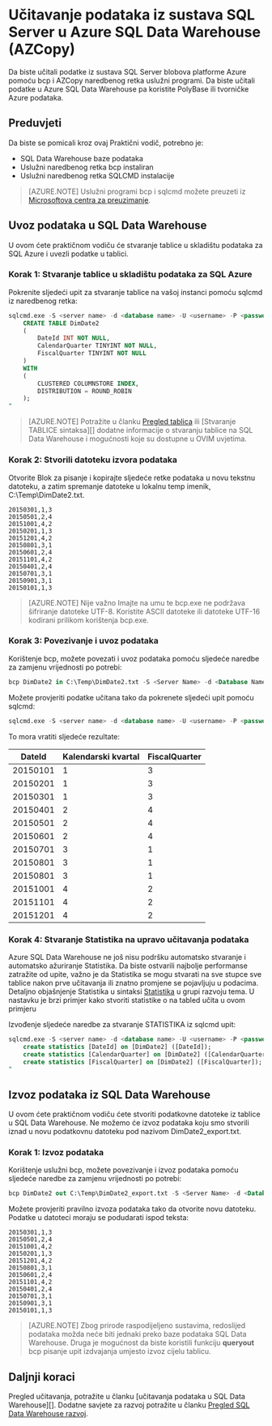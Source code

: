 <properties
   pageTitle="Učitavanje podataka iz sustava SQL Server u Azure SQL Data Warehouse (PolyBase) | Microsoft Azure"
   description="Koristi bcp za izvoz podataka iz sustava SQL Server u plošnu datoteka, AZCopy da biste uvezli podatke u spremište blobova platforme Azure i PolyBase za ingest podatke u Azure SQL Data Warehouse."
   services="sql-data-warehouse"
   documentationCenter="NA"
   authors="ckarst"
   manager="barbkess"
   editor=""/>

<tags
   ms.service="sql-data-warehouse"
   ms.devlang="NA"
   ms.topic="get-started-article"
   ms.tgt_pltfrm="NA"
   ms.workload="data-services"
   ms.date="06/30/2016"
   ms.author="cakarst;barbkess;sonyama"/>


# <a name="load-data-from-sql-server-into-azure-sql-data-warehouse-azcopy"></a>Učitavanje podataka iz sustava SQL Server u Azure SQL Data Warehouse (AZCopy)

Da biste učitali podatke iz sustava SQL Server blobova platforme Azure pomoću bcp i AZCopy naredbenog retka uslužni programi. Da biste učitali podatke u Azure SQL Data Warehouse pa koristite PolyBase ili tvorničke Azure podataka. 


## <a name="prerequisites"></a>Preduvjeti

Da biste se pomicali kroz ovaj Praktični vodič, potrebno je:

- SQL Data Warehouse baze podataka
- Uslužni naredbenog retka bcp instaliran
- Uslužni naredbenog retka SQLCMD instalacije

>[AZURE.NOTE] Uslužni programi bcp i sqlcmd možete preuzeti iz [Microsoftova centra za preuzimanje][].

## <a name="import-data-into-sql-data-warehouse"></a>Uvoz podataka u SQL Data Warehouse

U ovom ćete praktičnom vodiču će stvaranje tablice u skladištu podataka za SQL Azure i uvezli podatke u tablici.

### <a name="step-1-create-a-table-in-azure-sql-data-warehouse"></a>Korak 1: Stvaranje tablice u skladištu podataka za SQL Azure

Pokrenite sljedeći upit za stvaranje tablice na vašoj instanci pomoću sqlcmd iz naredbenog retka:

```sql
sqlcmd.exe -S <server name> -d <database name> -U <username> -P <password> -I -Q "
    CREATE TABLE DimDate2
    (
        DateId INT NOT NULL,
        CalendarQuarter TINYINT NOT NULL,
        FiscalQuarter TINYINT NOT NULL
    )
    WITH
    (
        CLUSTERED COLUMNSTORE INDEX,
        DISTRIBUTION = ROUND_ROBIN
    );
"
```

>[AZURE.NOTE] Potražite u članku [Pregled tablica][] ili [Stvaranje TABLICE sintaksa][] dodatne informacije o stvaranju tablice na SQL Data Warehouse i mogućnosti koje su dostupne u OVIM uvjetima.

### <a name="step-2-create-a-source-data-file"></a>Korak 2: Stvorili datoteku izvora podataka

Otvorite Blok za pisanje i kopirajte sljedeće retke podataka u novu tekstnu datoteku, a zatim spremanje datoteke u lokalnu temp imenik, C:\Temp\DimDate2.txt.

```
20150301,1,3
20150501,2,4
20151001,4,2
20150201,1,3
20151201,4,2
20150801,3,1
20150601,2,4
20151101,4,2
20150401,2,4
20150701,3,1
20150901,3,1
20150101,1,3
```

> [AZURE.NOTE] Nije važno Imajte na umu te bcp.exe ne podržava šifriranje datoteke UTF-8. Koristite ASCII datoteke ili datoteke UTF-16 kodirani prilikom korištenja bcp.exe.

### <a name="step-3-connect-and-import-the-data"></a>Korak 3: Povezivanje i uvoz podataka
Korištenje bcp, možete povezati i uvoz podataka pomoću sljedeće naredbe za zamjenu vrijednosti po potrebi:

```sql
bcp DimDate2 in C:\Temp\DimDate2.txt -S <Server Name> -d <Database Name> -U <Username> -P <password> -q -c -t  ','
```

Možete provjeriti podatke učitana tako da pokrenete sljedeći upit pomoću sqlcmd:

```sql
sqlcmd.exe -S <server name> -d <database name> -U <username> -P <password> -I -Q "SELECT * FROM DimDate2 ORDER BY 1;"
```

To mora vratiti sljedeće rezultate:

DateId |Kalendarski kvartal |FiscalQuarter
----------- |--------------- |-------------
20150101 |1 |3
20150201 |1 |3
20150301 |1 |3
20150401 |2 |4
20150501 |2 |4
20150601 |2 |4
20150701 |3 |1
20150801 |3 |1
20150801 |3 |1
20151001 |4 |2
20151101 |4 |2
20151201 |4 |2

### <a name="step-4-create-statistics-on-your-newly-loaded-data"></a>Korak 4: Stvaranje Statistika na upravo učitavanja podataka

Azure SQL Data Warehouse ne još nisu podršku automatsko stvaranje i automatsko ažuriranje Statistika. Da biste ostvarili najbolje performanse zatražite od upite, važno je da Statistika se mogu stvarati na sve stupce sve tablice nakon prve učitavanja ili znatno promjene se pojavljuju u podacima. Detaljno objašnjenje Statistika u sintaksi [Statistika][] u grupi razvoju tema. U nastavku je brzi primjer kako stvoriti statistike o na tabled učita u ovom primjeru

Izvođenje sljedeće naredbe za stvaranje STATISTIKA iz sqlcmd upit:

```sql
sqlcmd.exe -S <server name> -d <database name> -U <username> -P <password> -I -Q "
    create statistics [DateId] on [DimDate2] ([DateId]);
    create statistics [CalendarQuarter] on [DimDate2] ([CalendarQuarter]);
    create statistics [FiscalQuarter] on [DimDate2] ([FiscalQuarter]);
"
```

## <a name="export-data-from-sql-data-warehouse"></a>Izvoz podataka iz SQL Data Warehouse
U ovom ćete praktičnom vodiču ćete stvoriti podatkovne datoteke iz tablice u SQL Data Warehouse. Ne možemo će izvoz podataka koju smo stvorili iznad u novu podatkovnu datoteku pod nazivom DimDate2_export.txt.

### <a name="step-1-export-the-data"></a>Korak 1: Izvoz podataka

Korištenje uslužni bcp, možete povezivanje i izvoz podataka pomoću sljedeće naredbe za zamjenu vrijednosti po potrebi:

```sql
bcp DimDate2 out C:\Temp\DimDate2_export.txt -S <Server Name> -d <Database Name> -U <Username> -P <password> -q -c -t ','
```
Možete provjeriti pravilno izvoza podataka tako da otvorite novu datoteku. Podatke u datoteci moraju se podudarati ispod teksta:

```
20150301,1,3
20150501,2,4
20151001,4,2
20150201,1,3
20151201,4,2
20150801,3,1
20150601,2,4
20151101,4,2
20150401,2,4
20150701,3,1
20150901,3,1
20150101,1,3
```

>[AZURE.NOTE] Zbog prirode raspodijeljeno sustavima, redoslijed podataka možda neće biti jednaki preko baze podataka SQL Data Warehouse. Druga je mogućnost da biste koristili funkciju **queryout** bcp pisanje upit izdvajanja umjesto izvoz cijelu tablicu.

## <a name="next-steps"></a>Daljnji koraci
Pregled učitavanja, potražite u članku [učitavanja podataka u SQL Data Warehouse][].
Dodatne savjete za razvoj potražite u članku [Pregled SQL Data Warehouse razvoj][].

<!--Image references-->

<!--Article references-->

[Podatke učitali u SQL Data Warehouse]: ./sql-data-warehouse-overview-load.md
[Pregled SQL Data Warehouse razvoj]: ./sql-data-warehouse-overview-develop.md
[Pregled tablica]: ./sql-data-warehouse-tables-overview.md
[Statistika]: ./sql-data-warehouse-tables-statistics.md

<!--MSDN references-->
[bcp]: https://msdn.microsoft.com/library/ms162802.aspx
[Sintaksa za stvaranje TABLICE]: https://msdn.microsoft.com/library/mt203953.aspx

<!--Other Web references-->
[Microsoftova centra za preuzimanje]: https://www.microsoft.com/download/details.aspx?id=36433
